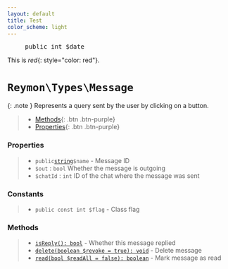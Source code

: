 ```yaml
---
layout: default
title: Test
color_scheme: light
---
```


<figure class="highlight">
<pre><span class="nb">public</span>&nbsp;<span class="s1">int</span>&nbsp;<span class="k">$date</span></pre>
</figure>

This is *red*{: style="color: red"}.

<h1><code>Reymon\Types\Message</code></h1>

{: .note }
Represents a query sent by the user by clicking on a button.

> - [Methods](#Methods){: .btn .btn-purple}
> - [Properties](#Properties){: .btn .btn-purple}

### Properties
> - `public`[`string`](#felan)`$name` - Message ID
> - `$out` : `bool` Whether the message is outgoing
> - `$chatId` : `int` ID of the chat where the message was sent

### Constants
> - `public const int $flag` - Class flag

### Methods
> - [`isReply(): bool`](#felan) - Whether this message replied
> - [`delete(boolean $revoke = true): void`](#felan) - Delete message
> - [`read(bool $readAll = false): boolean`](#felan) - Mark message as read
